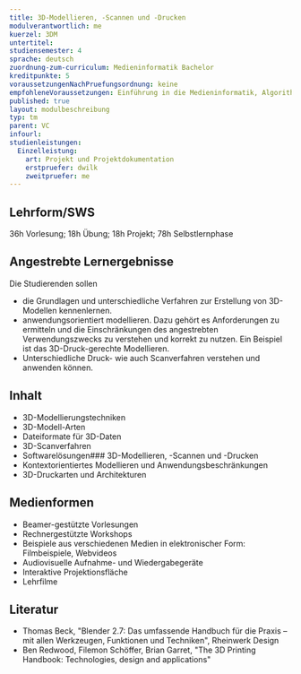 ```yaml
---
title: 3D-Modellieren, -Scannen und -Drucken
modulverantwortlich: me
kuerzel: 3DM
untertitel:
studiensemester: 4
sprache: deutsch
zuordnung-zum-curriculum: Medieninformatik Bachelor
kreditpunkte: 5
voraussetzungenNachPruefungsordnung: keine
empfohleneVoraussetzungen: Einführung in die Medieninformatik, Algorithmen und Programmierung, Paradigmen der Programmierung, Mensch-Computer Interaktion, Screendesign, Audiovisuelles Medienprojekt
published: true
layout: modulbeschreibung
typ: tm
parent: VC
infourl: 
studienleistungen:
  Einzelleistung:
    art: Projekt und Projektdokumentation
    erstpruefer: dwilk
    zweitpruefer: me
---
```


## Lehrform/SWS
36h Vorlesung; 18h Übung; 18h Projekt; 78h Selbstlernphase 

## Angestrebte Lernergebnisse
Die Studierenden sollen
- die Grundlagen und unterschiedliche Verfahren zur Erstellung von 3D-Modellen kennenlernen.
- anwendungsorientiert modellieren. Dazu gehört es Anforderungen zu ermitteln und die Einschränkungen des angestrebten Verwendungszwecks zu verstehen und korrekt zu nutzen. Ein Beispiel ist das 3D-Druck-gerechte Modellieren.
- Unterschiedliche Druck- wie auch Scanverfahren verstehen und anwenden können.

## Inhalt
- 3D-Modellierungstechniken
- 3D-Modell-Arten
- Dateiformate für 3D-Daten
- 3D-Scanverfahren
- Softwarelösungen### 3D-Modellieren, -Scannen und -Drucken
- Kontextorientiertes Modellieren und Anwendungsbeschränkungen
- 3D-Druckarten und Architekturen

## Medienformen
- Beamer-gestützte Vorlesungen
- Rechnergestützte Workshops
- Beispiele aus verschiedenen Medien in elektronischer Form: Filmbeispiele, Webvideos
- Audiovisuelle Aufnahme- und Wiedergabegeräte
- Interaktive Projektionsfläche
- Lehrfilme

## Literatur
- Thomas Beck, "Blender 2.7: Das umfassende Handbuch für die Praxis – mit allen Werkzeugen, Funktionen und Techniken", Rheinwerk Design
- Ben Redwood, Filemon Schöffer, Brian Garret, "The 3D Printing Handbook: Technologies, design and applications"
